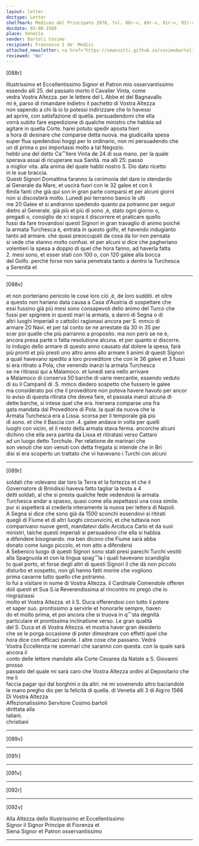 ```yaml
---
layout: letter
doctype: Letter
shelfmark: Mediceo del Principato 2978, fol. 88r-v, 89r-v, 91r-v, 92r-v
docdate: 03-08-1566
place: Venezia
sender: Bartoli Cosimo
recipient: Francesco I de' Medici
attached_newsletter: <a href="https://smansutti.github.io/cosimobartoli/texts/3079_183/">3079_183</a>
reviewed: "No"
---
```


[088r]  
  
  
Illustrissimo et Eccellentissimo Signor et Patron mio osservantissimo  
essendo alli 25. del passato morto il Cavalier Vinta, come  
vedra Vostra Altezza. per le lettere del L Abbe et del Bagnavallo  
mi è, parso di rimandare indietro il pachetto di Vostra Altezza  
non sapendo a chi là io lo potessi indirizzare che lo havessi  
ad aprire, con satisfazione di quella. persuadendomi che ella  
vorrà subito fare espedizione di qualche ministro che habbia ad  
agitare in quella Corte. harei potuto spedir aposta hieri  
a hora di desinare che comparse detta nuova. ma giudicailla spesa  
super flua spedendosi hoggi per lo ordinario, non mi persuadendo che  
un di prima o poi importassi molto a tal Negozio.  
hebbi una del detto Ca⁀llere Vinta de 24 di sua mano. per la quale  
sperava assai di ricuperare sua Sanità. ma alli 25: passò  
a miglior vita. alla anima del quale habbi nostro S. Dio dato ricetto  
in le sue braccia.  
Questi Signori Domattina faranno la cerimonia del dare lo stendardo  
al Generale da Mare, et uscirà fuori con le 32 galee et con li  
6mila fanti che già qui son in gran parte comparsi et per alcuni giorni  
non si discosterà molto. Lunedì poi terranno banco le ulti  
me 20 Galee et si andranno spedendo quanto pa potranno per seguir  
dietro al Generale. già più et più dì sono ,è, stato ogni giorno o,  
pregadi o, consiglio de x:i sopra il discorrere et praticare quello  
fussi da fare trovandosi questi Signori in gran travaglio di animo poiché  
la armata Turchesca è, entrata in questo golfo, et havendo indugianto  
tanto ad armare. che quasi preoccupati da cosa da lor non pensata  
si vede che stanno molto confusi. et per alcuni si dice che pagheriano  
volentieri la spesa a doppio di quel che hora fanno, ad haverla fatta  
2. mesi sono, et esser stati con 100 o, con 120 galee alla bocca  
del Golfo. perché forse non saria penetrata tanto a dentro la Turchesca  
a Serenità et  
  
---  

[088v]  
  
  
et non porteriano pericolo le cose loro ciò ,è, de loro sudditi. et oltre  
a questo non hariano data causa a Casa d'Austria di sospettare che  
essi fussino già più mesi sono consapevoli dello animo del Turco che  
fussi per spignere in questi mari la armata, a danni di Segna o di  
altri luoghi Imperiali o cattolici ragionasi ancora per S. mmco di  
armare 20 Navi. et per tal conto se ne arrestate da 30 in 35 per  
scer poi quelle che più parranno a proposito. ma non però se ne è,  
ancora presa parte o fatta resolutione alcuna. et per quanto si discorre.  
lo indugio dello armare di questo anno causato dal dolere la spesa, farà  
più pronti et più presti uno altro anno allo armare li animi di questi Signori  
a quali havevano spedito a loro proveditore che con le 36 galee et 3 fussi  
si era ritirato a Pola, che venendo inanzi la armata Turchesca  
se ne ritirassi qui a Malamoco. et lunedì sera nello arrivare  
a Malamoco di conserva 50 barche di varie mercantie, essendo veduto  
di su il Campanil di .S. mmco diedero sospetto che fussero le galee  
ma considerato poi che il proveditore non poteva havere havuto per ancor  
lo aviso di questa ritirata che devea fare, et passata inanzi alcuna di  
dette barche, si intese quel che era. hiersera comparse una fra  
gata mandata dal Proveditore di Pola. la qual da nuova che la  
Armata Turchesca era a Lissa. scorsa per il temporale già più  
dì sono. et che il Bascia con .4. galee andava in volta per quelli  
luoghi con vicini, et il resto della armata stava ferma. ancorche alcuni  
dichino che ella sera partita da Lissa et ritiratasi verso Cattaro  
ad un luogo detto Torchule. Per relatione de marinari che  
son venuti che son venuti con detta fregata si intende che in Bri  
disi si era scoperto un trattato che vi havevano i Turchi con alcuni  
  
---  

[089r]  
  
  
soldati che volevano dar loro la Terra et la fortezza et che il  
Governatore di Brindissi haveva fatto tagliar la testa a 4  
detti soldati, al che si presta qualche fede vedendosi la armata  
Turchesca andar a spasso, quasi come ella aspettassi una cosa simile.  
pur si aspetterà al crederla interamente la nuova per lettera di Napoli.  
A Segna si dice che sono già da 1500 sconchi essendovi si ritirati  
quegli di Fiume et di altri luoghi circunvicini, et che tuttavia non  
comparivano nuove genti, mandatevi dallo Arciduca Carlo et da suoi  
ministri, talche questi imperiali si persuadono che ella si habbia  
a difendere bisognando. ma ben dicono che Fiume sarà abba  
donato come luogo piccolo, et non atto a difendersi  
A Sebenico luogo di questi Signori sono stati presi parechi Turchi vestiti  
alla Spagnuola et con la lingua spag⁀la i quali havevano scandiglia  
to quel porto, et forse degli altri di questi Signori il che dà non piccolo  
disturbo et sospetto, non gli hanno fatti morire che vogliono  
prima cavarne tutto quello che potranno.  
Io fui a visitare in nome di Vostra Altezza. il Cardinale Comendole offeren  
doli questi et Sua S.ia Reverendissima al rincontro mi pregò che io ringraziassi  
molto et Vostra Altezza. et il S. Duca offerendosi con tutto il potere  
et saper suo. prontissimo a servirle et honorarle sempre, haven  
do et molto prima, et poi ancora che si truova in q⁀sta degnità  
particulare et prontissima inclinatione verso. Le gran qualità  
del S. Duca et di Vostra Altezza. et mostra haver gran desiderio  
che se le porga occasione di poter dimostrare con effetti quel che  
hora dice con efficaci parole. l altre cose che passano. Vedrà  
Vostra Eccellenza ne sommari che saranno con questa. con la quale sarà ancora il  
conto delle lettere mandate alla Corte Cesarea da Natale a S. Giovanni prosso  
passato del quale mi sarà caro che Vostra Altezza ordini al Depositario che me li  
faccia pagar qui dal borghini o da altri. né mi sovenendo altro baciandole  
le mano pregho dio per la felicità di quella. di Venetia alli 3 di Aig:ro 1566  
Di Vostra Altezza  
Affezionatissimo Servitore Cosimo bartoli  
dirittata alla  
taliani.  
christiani  
  
---  

[089v]  
  
  
  
---  

[091r]  
  
  
  
---  

[091v]  
  
  
  
---  

[092r]  
  
  
  
---  

[092v]  
  
  
Alla Altezza dello Illustrissimo et Eccellentissimo  
Signor il Signor Principe di Fiorenza et  
Siena Signor et Patron osservantissimo  
  
---  

